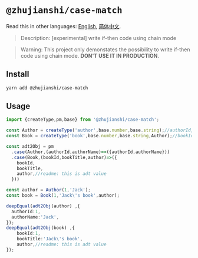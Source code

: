 # `@zhujianshi/case-match`

Read this in other languages: [English](README.md), [简体中文](README.zh-CN.md).

> Description: [experimental] write if-then code using chain mode

> Warning: This project only demonstates the possibility to write if-then code using chain mode. **DON'T USE IT IN PRODUCTION**. 

## Install

```bash
yarn add @zhujianshi/case-match
```

## Usage

```ts
import {createType,pm,base} from '@zhujianshi/case-match';

const Author = createType('author',base.number,base.string);//authorId,authorName
const Book = createType('book',base.number,base.string,Author);//bookId,bookTitle,author

const adt2Obj = pm
  .case(Author,(authorId,authorName)=>({authorId,authorName}))
  .case(Book,(bookId,bookTitle,author)=>({
    bookId,
    bookTitle,
    author,//readme: this is adt value
  }))

const author = Author(1,'Jack');
const book = Book(1,'Jack\'s book',author);

deepEqual(adt2Obj(author) ,{
  authorId:1,
  authorName:'Jack',
});
deepEqual(adt2Obj(book) ,{
    bookId:1,
    bookTitle:'Jack\'s book',
    author,//readme: this is adt value
});
```

